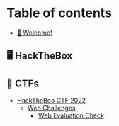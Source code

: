 # Table of contents

* [👋 Welcome!](README.md)

## 🖥 HackTheBox

## 🚩 CTFs

* [HackTheBoo CTF 2022](ctfs/hacktheboo-ctf-2022/README.md)
  * [Web Challenges](ctfs/hacktheboo-ctf-2022/web-challenges/README.md)
    * [Web Evaluation Check](ctfs/hacktheboo-ctf-2022/web-challenges/web-evaluation-check.md)
